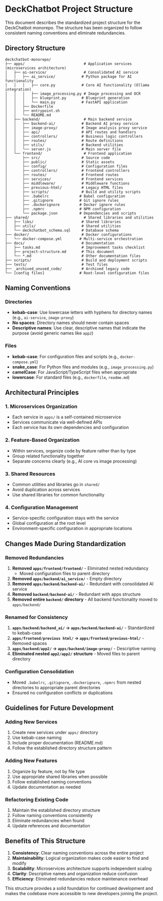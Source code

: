 # DeckChatbot Project Structure

This document describes the standardized project structure for the DeckChatbot monorepo. The structure has been
organized to follow consistent naming conventions and eliminate redundancies.

## Directory Structure

```
deckchatbot-monorepo/
├── apps/                           # Application services (microservices architecture)
│   ├── ai-service/                 # Consolidated AI service
│   │   ├── ai_service/            # Python package for AI functionality
│   │   │   ├── core.py            # Core AI functionality (Ollama integration)
│   │   │   ├── image_processing.py # Image processing and OCR
│   │   │   ├── blueprint.py       # Blueprint generation
│   │   │   └── main.py            # FastAPI application
│   │   ├── Dockerfile
│   │   ├── entrypoint.sh
│   │   └── README.md
│   ├── backend/                    # Main backend service
│   │   ├── backend-ai/            # Backend AI proxy service
│   │   ├── image-proxy/           # Image analysis proxy service
│   │   ├── api/                   # API routes and handlers
│   │   ├── controllers/           # Business logic controllers
│   │   ├── routes/                # Route definitions
│   │   ├── utils/                 # Backend utilities
│   │   └── server.js              # Main server file
│   └── frontend/                   # Frontend application
│       ├── src/                   # Source code
│       ├── public/                # Static assets
│       ├── config/                # Configuration files
│       ├── controllers/           # Frontend controllers
│       ├── routes/                # Frontend routes
│       ├── services/              # Frontend services
│       ├── middleware/            # Middleware functions
│       ├── previous-html/         # Legacy HTML files
│       ├── scripts/               # Build and utility scripts
│       ├── .babelrc              # Babel configuration
│       ├── .gitignore            # Git ignore rules
│       ├── .dockerignore         # Docker ignore rules
│       ├── .npmrc                # NPM configuration
│       └── package.json          # Dependencies and scripts
├── shared/                         # Shared libraries and utilities
│   ├── libs/                      # Shared libraries
│   ├── utils/                     # Shared utilities
│   └── deckchatbot_schema.sql     # Database schema
├── docker/                        # Docker configurations
│   └── docker-compose.yml        # Multi-service orchestration
├── docs/                          # Documentation
│   ├── tasks.md                   # Improvement tasks checklist
│   ├── project-structure.md       # This document
│   └── *.md                       # Other documentation files
├── scripts/                       # Build and deployment scripts
├── tests/                         # Test files
├── _archived_unused_code/         # Archived legacy code
└── [config files]                # Root-level configuration files
```

## Naming Conventions

### Directories

- **kebab-case**: Use lowercase letters with hyphens for directory names (e.g., `ai-service`, `image-proxy`)
- **No spaces**: Directory names should never contain spaces
- **Descriptive names**: Use clear, descriptive names that indicate the purpose (avoid generic names like `app2`)

### Files

- **kebab-case**: For configuration files and scripts (e.g., `docker-compose.yml`)
- **snake_case**: For Python files and modules (e.g., `image_processing.py`)
- **camelCase**: For JavaScript/TypeScript files when appropriate
- **lowercase**: For standard files (e.g., `dockerfile`, `readme.md`)

## Architectural Principles

### 1. Microservices Organization

- Each service in `apps/` is a self-contained microservice
- Services communicate via well-defined APIs
- Each service has its own dependencies and configuration

### 2. Feature-Based Organization

- Within services, organize code by feature rather than by type
- Group related functionality together
- Separate concerns clearly (e.g., AI core vs image processing)

### 3. Shared Resources

- Common utilities and libraries go in `shared/`
- Avoid duplication across services
- Use shared libraries for common functionality

### 4. Configuration Management

- Service-specific configuration stays with the service
- Global configuration at the root level
- Environment-specific configuration in appropriate locations

## Changes Made During Standardization

### Removed Redundancies

1. **Removed `apps/frontend/frontend/`** - Eliminated nested redundancy
    - Moved configuration files to parent directory
2. **Removed `apps/backend/ai_service/`** - Empty directory
3. **Removed `apps/backend/backend-ai/`** - Redundant with consolidated AI service
4. **Removed `backend/backend-ai/`** - Redundant with apps structure
5. **Removed entire `backend/` directory** - All backend functionality moved to `apps/backend/`

### Renamed for Consistency

1. **`apps/backend/backend_ai/` → `apps/backend/backend-ai/`** - Standardized to kebab-case
2. **`apps/frontend/previous html/` → `apps/frontend/previous-html/`** - Removed spaces
3. **`apps/backend/app2/` → `apps/backend/image-proxy/`** - Descriptive naming
4. **Eliminated nested `app2/app2/` structure** - Moved files to parent directory

### Configuration Consolidation

- Moved `.babelrc`, `.gitignore`, `.dockerignore`, `.npmrc` from nested directories to appropriate parent directories
- Ensured no configuration conflicts or duplications

## Guidelines for Future Development

### Adding New Services

1. Create new services under `apps/` directory
2. Use kebab-case naming
3. Include proper documentation (README.md)
4. Follow the established directory structure pattern

### Adding New Features

1. Organize by feature, not by file type
2. Use appropriate shared libraries when possible
3. Follow established naming conventions
4. Update documentation as needed

### Refactoring Existing Code

1. Maintain the established directory structure
2. Follow naming conventions consistently
3. Eliminate redundancies when found
4. Update references and documentation

## Benefits of This Structure

1. **Consistency**: Clear naming conventions across the entire project
2. **Maintainability**: Logical organization makes code easier to find and modify
3. **Scalability**: Microservices architecture supports independent scaling
4. **Clarity**: Descriptive names and organization reduce confusion
5. **Efficiency**: Eliminated redundancies reduce maintenance overhead

This structure provides a solid foundation for continued development and makes the codebase more accessible to new
developers joining the project.
